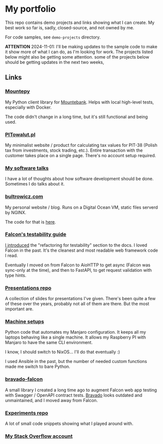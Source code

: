 My portfolio
============

This repo contains demo projects and links showing what I can create.
My best work so far is, sadly, closed-source, and not owned by me.

For code samples, see `demo-projects` directory.

**ATTENTION** 2024-11-01: I'll be making updates to the sample code to make it show more of what I can do,
as I'm looking for work.
The projects listed below might also be getting some attention.
some of the projects below should be getting updates in the next two weeks,


Links
-----

### [Mountepy](https://github.com/butla/mountepy)
My Python client library for [Mountebank](https://www.mbtest.org/).
Helps with local high-level tests, especially with Docker.

The code didn't change in a long time, but it's still functional and being used.

### [PITowalut.pl](https://pitowalut.pl/)
My minimalist website / product for calculating tax values for PIT-38 (Polish tax from investments, stock trading, etc.).
Entire transaction with the customer takes place on a single page. There's no account setup required.

### [My software talks](https://www.youtube.com/watch?v=hjve48cYj_U&list=PLajca_K9x0D-DQSIK1SAjOUAyrdzGvYq-&index=3)
I have a lot of thoughts about how software development should be done. Sometimes I do talks about it.

### [bultrowicz.com](https://bultrowicz.com)
My personal website / blog. Runs on a Digital Ocean VM, static files serverd by NGINX.

The code for that is [here](https://github.com/butla/bultrowicz.com).

### [Falcon's testability guide](https://falcon.readthedocs.io/en/stable/user/tutorial.html#refactoring-for-testability)
[I introduced](https://github.com/falconry/falcon/pull/934) the "refactoring for testability" section to the docs.
I loved Falcon in the past. It's the cleanest and most readable web framework code I read.

Eventually I moved on from Falcon to AioHTTP to get async (Falcon was sync-only at the time),
and then to FastAPI, to get request validation with type hints.

### [Presentations repo](https://github.com/butla/presentations)
A collection of slides for presentations I've given.
There's been quite a few of these over the years, probably not all of them are there.
But the most important are.

### [Machine setups](https://github.com/butla/machine_setups)
Python code that automates my Manjaro configuration.
It keeps all my laptops behaving like a single machine.
It allows my Raspberry PI with Manjaro to have the same CLI environment.

I know, I should switch to NixOS... I'll do that eventually :)

I used Ansible in the past, but the number of needed custom functions made me switch to bare Python.

### [bravado-falcon](https://github.com/butla/bravado-falcon)
A small library I created a long time ago to augment Falcon web app testing with Swagger / OpenAPI contract tests.
[Bravado](https://github.com/Yelp/bravado) looks outdated and unmaintained, and I moved away from Falcon.

### [Experiments repo](https://github.com/butla/experiments)
A lot of small code snippets showing what I played around with.

### [My Stack Overflow account](https://stackoverflow.com/users/2252728/butla?tab=summary)
